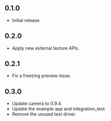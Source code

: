 ## 0.1.0

* Initial release.

## 0.2.0

* Apply new external texture APIs.

## 0.2.1

* Fix a freezing preview issue.

## 0.3.0

* Update camera to 0.9.4.
* Update the example app and integration_test.
* Remove the unused test driver.
